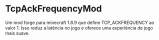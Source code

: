 # TcpAckFrequencyMod

Um mod forge para minecraft 1.8.9 que define TCP_ACKFREQUENCY ao valor 1. Isso reduz a latência no jogo e oferece uma experiência de jogo mais suave.
